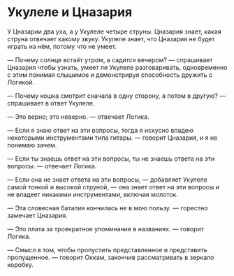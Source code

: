 # Укулеле и Цназария

У Цназарии два уха, а у Укулеле четыре струны. Цназария знает, какая струна отвечает какому звуку. Укулеле знает, что Цназария не будет играть на нём, потому что не умеет.

— Почему солнце встаёт утром, а садится вечером? — спрашивает Цназария чтобы узнать, умеет ли Укулеле разговаривать, одновременно с этим понимая слышимое и демонстрируя способность дружить с Логикой.

— Почему кошка смотрит сначала в одну сторону, а потом в другую? — спрашивает в ответ Укулеле.

— Это верно; это неверно. — отвечает Логика.

— Если я знаю ответ на эти вопросы, тогда я искусно владею некоторыми инструментами типа гитары. — говорит Цназария, и я не понимаю зачем.

— Если ты знаешь ответ на эти вопросы, ты не знаешь ответа на эти вопросы. — отвечает Логика.

— Если она не знает ответа на эти вопросы, — добавляет Укулеле самой тонкой и высокой струной, — она знает ответ на эти вопросы и не владеет никакими инструментами, включая молоток.

— Эта словесная баталия кончилась не в мою пользу. — горестно замечает Цназария.

— Это плата за троекратное упоминание в названиях. — говорит Логика.

— Смысл в том, чтобы пропустить представленное и представить пропущенное. — говорит Оккам, закончив рассматривать в зеркало коробку.
